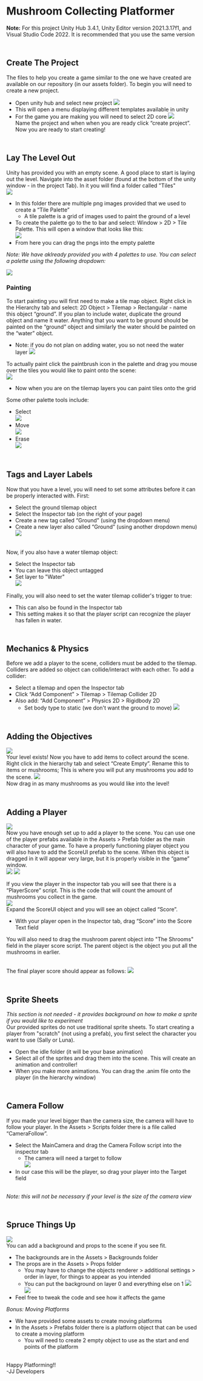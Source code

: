 # Mushroom Collecting Platformer
**Note:** For this project Unity Hub 3.4.1, Unity Editor version 2021.3.17f1, and Visual Studio Code 2022. It is recommended that you use the same version


## <br/>Create The Project
The files to help you create a game similar to the one we have created are available on our repository (in our assets folder). To begin you will need to create a new project.
- Open unity hub and select new project
![](project_home.png) <br/>
- This will open a menu displaying different templates available in unity
- For the game you are making you will need to select 2D core
![](create_project.png) <br/>
Name the project and when when you are ready click “create project”. Now you are ready to start creating!

## <br/>Lay The Level Out
Unity has provided you with an empty scene. A good place to start is laying out the level. Navigate into the asset folder (found at the bottom of the unity window - in the project Tab). In it you will find a folder called "Tiles"<br/>
![](tiles_folder.png) <br/>
- In this folder there are multiple png images provided that we used to create a “Tile Palette”
    - A tile palette is a grid of images used to paint the ground of a level
- To create the palette go to the to bar and select: Window > 2D > Tile Palette. This will open a window that looks like this:<br/>
![](tile_palette.png) <br/>
- From here you can drag the pngs into the empty palette

*Note: We have aklready provided you with 4 palettes to use. You can select a palette using the following dropdown:* <br/>

![](palette_dropdown.png) <br/>

### Painting
To start painting you will first need to make a tile map object. Right click in the Hierarchy tab and select: 2D Object > Tilemap > Rectangular - name this object “ground”. If you plan to include water, duplicate the ground object and name it water. Anything that you want to be ground should be painted on the “ground” object and similarly the water should be painted on the “water” object.
- Note: if you do not plan on adding water, you so not need the water layer
![](gwh.png) <br/>

To actually paint click the paintbrush icon in the palette and drag you mouse over the tiles you would like to paint onto the scene: <br/>
![](ground_palette.png) <br/>
- Now when you are on the tilemap layers you can paint tiles onto the grid <br/>

Some other palette tools include:
- Select <br/>
![](select.png)
- Move <br/>
![](move.png)
- Erase <br/>
![](erase.png) <br/> 

## <br/>Tags and Layer Labels
Now that you have a level, you will need to set some attributes before it can be properly interacted with. First:
- Select the ground tilemap object
- Select the Inspector tab (on the right of your page)
- Create a new tag called “Ground” (using the dropdown menu)
- Create a new layer also called “Ground” (using another dropdown menu)
![](tag_lay.png) <br/>

<br/>Now, if you also have a water tilemap object:
- Select the Inspector tab
- You can leave this object untagged
- Set layer to "Water" <br/>
![](tag_w.png) <br/>

Finally, you will also need to set the water tilemap collider's trigger to true:
- This can also be found in the Inspector tab
- This setting makes it so that the player script can recognize the player has fallen in water. <br/>

## <br/>Mechanics & Physics
Before we add a player to the scene, colliders must be added to the tilemap. Colliders are added so object can collide/interact with each other. To add a collider: 
- Select a tilemap and open the Inspector tab
- Click “Add Component” > Tilemap > Tilemap Collider 2D
- Also add:  “Add Component” > Physics 2D > Rigidbody 2D
    - Set body type to static (we don't want the ground to move)
![](colliders_t.png)

## <br/> Adding the Objectives
![](prefabs.png)<br/>
Your level exists! Now you have to add items to collect around the scene. Right click in the hierarchy tab and select “Create Empty”. Rename this to items or mushrooms; This is where you will put any mushrooms you add to the scene.
![](items.png)<br/>
Now drag in as many mushrooms as you would like into the level! <br/>

## <br/> Adding a Player
![](prefabs.png)<br/>
Now you have enough set up to add a player to the scene. You can use one of the player prefabs available in the Assets > Prefab folder as the main character of your game. To have a properly functioning player object you will also have to add the ScoreUI prefab to the scene. When this object is dragged in it will appear very large, but it is properly visible in the “game” window.<br/>
![](UIScene.png) ![](UIGame.png)<br/>

If you view the player in the inspector tab you will see that there is a “PlayerScore” script. This is the code that will count the amount of mushrooms you collect in the game. <br/>
![](player_score.png) <br/>
Expand the ScoreUI object and you will see an object called “Score”.
- With your player open in the Inspector tab, drag “Score” into the Score Text field 

You will also need to drag the mushroom parent object into "The Shrooms" field in the player score script. The parent object is the object you put all the mushrooms in earlier. <br/>

<br/>The final player score should appear as follows:
![](item_onp.png) <br/>

## <br/>Sprite Sheets
*This section is not needed - it provides background on how to make a sprite if you would like to experiment* <br/>
Our provided sprites do not use traditional sprite sheets. To start creating a player from "scratch" (not using a prefab), you first select the character you want to use (Sally or Luna).
- Open the idle folder (it will be your base animation)
- Select all of the sprites and drag them into the scene. This will create an animation and controller!
- When you make more animations. You can drag the .anim file onto the player (in the hierarchy window)

## <br/>Camera Follow
If you made your level bigger than the camera size, the camera will have to follow your player. In the Assets > Scripts folder there is a file called “CameraFollow”.
- Select the MainCamera and drag the Camera Follow script into the inspector tab
    - The camera will need a target to follow <br/>
![](cfs.png) <br/>
- In our case this will be the player, so drag your player into the Target field <br/>

<br/>*Note: this will not be necessary if your level is the size of the camera view*

## <br/>Spruce Things Up
![](BP.png) <br/>
You can add a background and props to the scene if you see fit.
- The backgrounds are in the Assets > Backgrounds folder 
- The props are in the Assets > Props folder 
    - You may have to change the objects renderer > additional settings > order in layer, for things to appear as you intended
    - You can put the background on layer 0 and everything else on 1
    ![](bgl.png) <br/>
    ![](spritel.png) <br/>
- Feel free to tweak the code and see how it affects the game

*Bonus: Moving Platforms*
- We have provided some assets to create moving platforms
- In the Assets > Prefabs folder there is a platform object that can be used to create a moving platform 
    - You will need to create 2 empty object to use as the start and end points of the platform

<br/>Happy Platforming!!
<br/>-JJ Developers

